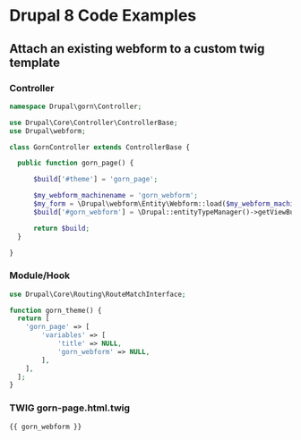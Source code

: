 # Drupal 8 Code Examples

## Attach an existing webform to a custom twig template

### Controller

```php
namespace Drupal\gorn\Controller;

use Drupal\Core\Controller\ControllerBase;
use Drupal\webform;

class GornController extends ControllerBase {

  public function gorn_page() {

      $build['#theme'] = 'gorn_page';

      $my_webform_machinename = 'gorn_webform';
      $my_form = \Drupal\webform\Entity\Webform::load($my_webform_machinename);
      $build['#gorn_webform'] = \Drupal::entityTypeManager()->getViewBuilder('webform')->view($my_form);

      return $build;
  }

}
```

### Module/Hook

```php
use Drupal\Core\Routing\RouteMatchInterface;

function gorn_theme() {
  return [
    'gorn_page' => [
        'variables' => [
            'title' => NULL,
            'gorn_webform' => NULL,
        ],
    ],
  ];
}
```

### TWIG gorn-page.html.twig

```html
{{ gorn_webform }}
```